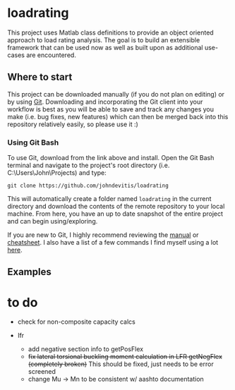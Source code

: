 # loadrating
This project uses Matlab class definitions to provide an object oriented approach to load rating analysis. The goal is to build an extensible framework that can be used now as well as built upon as additional use-cases are encountered.


## Where to start
This project can be downloaded manually (if you do not plan on editing) or by using [Git](https://git-scm.com). Downloading and incorporating the Git client into your workflow is best as you will be able to save and track any changes you make (i.e. bug fixes, new features) which can then be merged back into this repository relatively easily, so please use it :)


### Using Git Bash
To use Git, download from the link above and install. Open the Git Bash terminal and navigate to the project's root directory (i.e. C:\Users\John\Projects) and type:

```
git clone https://github.com/johndevitis/loadrating
```

This will automatically create a folder named `loadrating` in the current directory and download the contents of the remote repository to your local machine. From here, you have an up to date snapshot of the entire project and can begin using/exploring.

If you are new to Git, I highly recommend reviewing the [manual](https://git-scm.com/book/en/v2/Getting-Started-About-Version-Control) or [cheatsheet](https://services.github.com/kit/downloads/github-git-cheat-sheet.pdf). I also have a list of a few commands I find myself using a lot [here](https://github.com/johndevitis/useful_things).

## Examples


# to do

* check for non-composite capacity calcs

* lfr
	* add negative section info to getPosFlex
	* ~~fix lateral torsional buckling moment calculation in LFR getNegFlex (completely broken)~~ This should be fixed, just needs to be error screened
  * change Mu -> Mn to be consistent w/ aashto documentation
